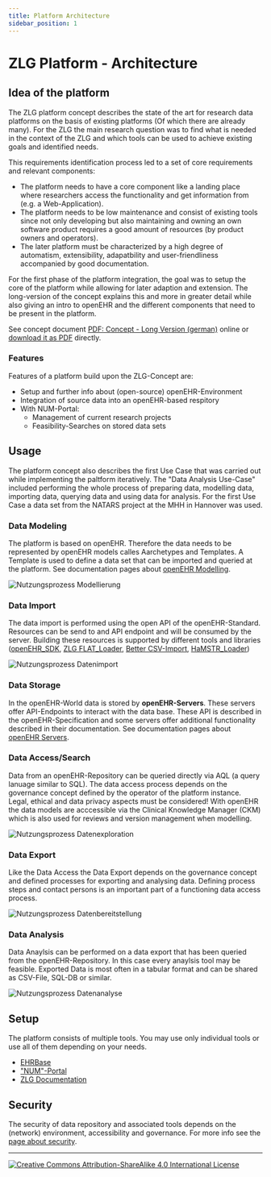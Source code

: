 ```yaml
---
title: Platform Architecture
sidebar_position: 1
---
```


# ZLG Platform - Architecture

## Idea of the platform
The ZLG platform concept describes the state of the art for research data platforms on the basis of existing platforms (Of which there are already many). For the ZLG the main research question was to find what is needed in the context of the ZLG and which tools can be used to achieve existing goals and identified needs.

This requirements identification process led to a set of core requirements and relevant components: 
- The platform needs to have a core component like a landing place where researchers access the functionality and get information from (e.g. a Web-Application).
- The platform needs to be low maintenance and consist of existing tools since not only developing but also maintaining and owning an own software product requires a good amount of resources (by product owners and operators).
- The later platform must be characterized by a high degree of automatism, extensibility, adapatbility and user-friendliness accompanied by good documentation.

For the first phase of the platform integration, the goal was to setup the core of the platform while allowing for later adaption and extension. The long-version of the concept explains this and more in greater detail while also giving an intro to openEHR and the different components that need to be present in the platform.

See concept document [PDF: Concept - Long Version (german)](https://owncloud.gwdg.de/index.php/s/0JYgg19e13NrKoU) online or [download it as PDF](https://c100-099.cloud.gwdg.de/docs/assets/TA1.4.2_ZLG_Konzept_Langversion.pdf) directly.

### Features

Features of a platform build upon the ZLG-Concept are:

* Setup and further info about (open-source) openEHR-Environment
* Integration of source data into an openEHR-based respitory
* With NUM-Portal:
  * Management of current research projects
  * Feasibility-Searches on stored data sets

## Usage
The platform concept also describes the first Use Case that was carried out while implementing the paltform iteratively. The "Data Analysis Use-Case" included performing the whole process of preparing data, modelling data, importing data, querying data and using data for analysis. For the first Use Case a data set from the NATARS project at the MHH in Hannover was used.

### Data Modeling
The platform is based on openEHR. Therefore the data needs to be represented by openEHR models calles Aarchetypes and Templates. A Template is used to define a data set that can be imported and queried at the platform. See documentation pages about [openEHR Modelling](./openehr_details.md).

![Nutzungsprozess Modellierung](/img/1_nutzungsprozess_modellierung.png)

### Data Import
The data import is performed using the open API of the openEHR-Standard. Resources can be send to and API endpoint and will be consumed by the server. Building these resources is supported by different tools and libraries ([openEHR_SDK](https://github.com/ehrbase/openEHR_SDK), [ZLG FLAT_Loader](./etl_tools/flat_loader.md), [Better CSV-Import](./etl_tools/better-import.md), [HaMSTR_Loader](./etl_tools/hamstr_loader.md))

![Nutzungsprozess Datenimport](/img/2_nutzungsprozess_datenimport.png)

### Data Storage
In the openEHR-World data is stored by **openEHR-Servers**. These servers offer API-Endpoints to interact with the data base. These API is described in the openEHR-Specification and some servers offer additional functionality described in their documentation. See documentation pages about [openEHR Servers](./openehr_repository.md).

### Data Access/Search
Data from an openEHR-Repository can be queried directly via AQL (a query lanuage similar to SQL). The data access process depends on the governance concept defined by the operator of the platform instance. Legal, ethical and data privacy aspects must be considered! With openEHR the data models are acccessible via the Clinical Knowledge Manager (CKM) which is also used for reviews and version management when modelling.

![Nutzungsprozess Datenexploration](/img/3_nutzungsprozess_datenexploration.png)

### Data Export
Like the Data Access the Data Export depends on the governance concept and defined processes for exporting and analysing data. Defining process steps and contact persons is an important part of a functioning data access process.

![Nutzungsprozess Datenbereitstellung](/img/4_nutzungsprozess_datenbereitstellungexport.png)

### Data Analysis
Data Anaylsis can be performed on a data export that has been queried from the openEHR-Repository. In this case every anaylsis tool may be feasible. Exported Data is most often in a tabular format and can be shared as CSV-File, SQL-DB or similar.

![Nutzungsprozess Datenanalyse](/img/5_nutzungsprozess_datenanalyse-png.png)

## Setup
The platform consists of multiple tools. You may use only individual tools or use all of them depending on your needs.

- [EHRBase](https://gitlab.gwdg.de/medinf/ivf/zukunftslabor-gesundheit/zlg-platform/-/tree/master/ehrbase_docker)
- ["NUM"-Portal](https://gitlab.gwdg.de/medinf/ivf/zukunftslabor-gesundheit/zlg-platform/-/tree/master/portal_docker)
- [ZLG Documentation](https://gitlab.gwdg.de/medinf/ivf/zukunftslabor-gesundheit/zlg-platform/-/tree/master/zlg_docs)

## Security
The security of data repository and associated tools depends on the (network) environment, accessibility and governance. For more info see the [page about security](./platform_security.md).

---
[![Creative Commons Attribution-ShareAlike 4.0 International License](https://i.creativecommons.org/l/by-sa/4.0/88x31.png "Creative Commons Attribution-ShareAlike 4.0 International License")](http://creativecommons.org/licenses/by-sa/4.0/)